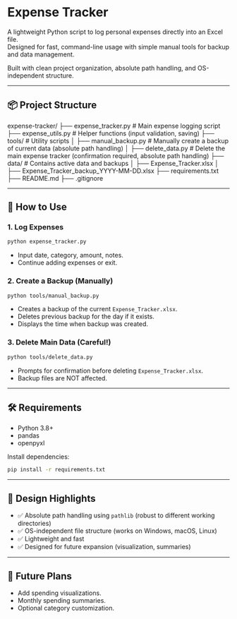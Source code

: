 # Expense Tracker

A lightweight Python script to log personal expenses directly into an Excel file.  
Designed for fast, command-line usage with simple manual tools for backup and data management.

Built with clean project organization, absolute path handling, and OS-independent structure.

---

## 📦 Project Structure

expense-tracker/
├── expense_tracker.py         # Main expense logging script
├── expense_utils.py            # Helper functions (input validation, saving)
├── tools/                      # Utility scripts
│   ├── manual_backup.py        # Manually create a backup of current data (absolute path handling)
│   ├── delete_data.py          # Delete the main expense tracker (confirmation required, absolute path handling)
├── data/                       # Contains active data and backups
│   ├── Expense_Tracker.xlsx
│   ├── Expense_Tracker_backup_YYYY-MM-DD.xlsx
├── requirements.txt
├── README.md
├── .gitignore

---

## 🚀 How to Use

### 1. Log Expenses
```bash
python expense_tracker.py
```
- Input date, category, amount, notes.
- Continue adding expenses or exit.

### 2. Create a Backup (Manually)
```bash
python tools/manual_backup.py
```
- Creates a backup of the current `Expense_Tracker.xlsx`.
- Deletes previous backup for the day if it exists.
- Displays the time when backup was created.

### 3. Delete Main Data (Careful!)
```bash
python tools/delete_data.py
```
- Prompts for confirmation before deleting `Expense_Tracker.xlsx`.
- Backup files are NOT affected.

---

## 🛠 Requirements

- Python 3.8+
- pandas
- openpyxl

Install dependencies:

```bash
pip install -r requirements.txt
```

---

## 🧠 Design Highlights

- ✅ Absolute path handling using `pathlib` (robust to different working directories)
- ✅ OS-independent file structure (works on Windows, macOS, Linux)
- ✅ Lightweight and fast
- ✅ Designed for future expansion (visualization, summaries)

---

## 🧠 Future Plans

- Add spending visualizations.
- Monthly spending summaries.
- Optional category customization.
